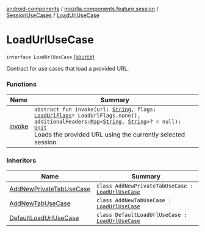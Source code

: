 [android-components](../../../index.md) / [mozilla.components.feature.session](../../index.md) / [SessionUseCases](../index.md) / [LoadUrlUseCase](./index.md)

# LoadUrlUseCase

`interface LoadUrlUseCase` [(source)](https://github.com/mozilla-mobile/android-components/blob/master/components/feature/session/src/main/java/mozilla/components/feature/session/SessionUseCases.kt#L35)

Contract for use cases that load a provided URL.

### Functions

| Name | Summary |
|---|---|
| [invoke](invoke.md) | `abstract fun invoke(url: `[`String`](https://kotlinlang.org/api/latest/jvm/stdlib/kotlin/-string/index.html)`, flags: `[`LoadUrlFlags`](../../../mozilla.components.concept.engine/-engine-session/-load-url-flags/index.md)` = LoadUrlFlags.none(), additionalHeaders: `[`Map`](https://kotlinlang.org/api/latest/jvm/stdlib/kotlin.collections/-map/index.html)`<`[`String`](https://kotlinlang.org/api/latest/jvm/stdlib/kotlin/-string/index.html)`, `[`String`](https://kotlinlang.org/api/latest/jvm/stdlib/kotlin/-string/index.html)`>? = null): `[`Unit`](https://kotlinlang.org/api/latest/jvm/stdlib/kotlin/-unit/index.html)<br>Loads the provided URL using the currently selected session. |

### Inheritors

| Name | Summary |
|---|---|
| [AddNewPrivateTabUseCase](../../../mozilla.components.feature.tabs/-tabs-use-cases/-add-new-private-tab-use-case/index.md) | `class AddNewPrivateTabUseCase : `[`LoadUrlUseCase`](./index.md) |
| [AddNewTabUseCase](../../../mozilla.components.feature.tabs/-tabs-use-cases/-add-new-tab-use-case/index.md) | `class AddNewTabUseCase : `[`LoadUrlUseCase`](./index.md) |
| [DefaultLoadUrlUseCase](../-default-load-url-use-case/index.md) | `class DefaultLoadUrlUseCase : `[`LoadUrlUseCase`](./index.md) |
